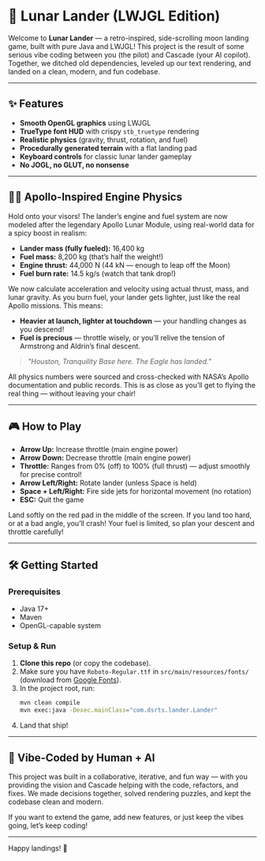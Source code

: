 # 🚀 Lunar Lander (LWJGL Edition)

Welcome to **Lunar Lander** — a retro-inspired, side-scrolling moon landing game, built with pure Java and LWJGL! This project is the result of some serious vibe coding between you (the pilot) and Cascade (your AI copilot). Together, we ditched old dependencies, leveled up our text rendering, and landed on a clean, modern, and fun codebase.

---

## ✨ Features
- **Smooth OpenGL graphics** using LWJGL
- **TrueType font HUD** with crispy `stb_truetype` rendering
- **Realistic physics** (gravity, thrust, rotation, and fuel)
- **Procedurally generated terrain** with a flat landing pad
- **Keyboard controls** for classic lunar lander gameplay
- **No JOGL, no GLUT, no nonsense**

---

## 🧑‍🚀 Apollo-Inspired Engine Physics

Hold onto your visors! The lander’s engine and fuel system are now modeled after the legendary Apollo Lunar Module, using real-world data for a spicy boost in realism:

- **Lander mass (fully fueled):** 16,400 kg
- **Fuel mass:** 8,200 kg (that’s half the weight!)
- **Engine thrust:** 44,000 N (44 kN — enough to leap off the Moon)
- **Fuel burn rate:** 14.5 kg/s (watch that tank drop!)

We now calculate acceleration and velocity using actual thrust, mass, and lunar gravity. As you burn fuel, your lander gets lighter, just like the real Apollo missions. This means:
- **Heavier at launch, lighter at touchdown** — your handling changes as you descend!
- **Fuel is precious** — throttle wisely, or you’ll relive the tension of Armstrong and Aldrin’s final descent.

> _"Houston, Tranquility Base here. The Eagle has landed."_

All physics numbers were sourced and cross-checked with NASA’s Apollo documentation and public records. This is as close as you’ll get to flying the real thing — without leaving your chair!

---

## 🎮 How to Play
- **Arrow Up:** Increase throttle (main engine power)
- **Arrow Down:** Decrease throttle (main engine power)
- **Throttle:** Ranges from 0% (off) to 100% (full thrust) — adjust smoothly for precise control!
- **Arrow Left/Right:** Rotate lander (unless Space is held)
- **Space + Left/Right:** Fire side jets for horizontal movement (no rotation)
- **ESC:** Quit the game

Land softly on the red pad in the middle of the screen. If you land too hard, or at a bad angle, you’ll crash! Your fuel is limited, so plan your descent and throttle carefully!

---

## 🛠️ Getting Started

### Prerequisites
- Java 17+
- Maven
- OpenGL-capable system

### Setup & Run
1. **Clone this repo** (or copy the codebase).
2. Make sure you have `Roboto-Regular.ttf` in `src/main/resources/fonts/` (download from [Google Fonts](https://fonts.google.com/specimen/Roboto)).
3. In the project root, run:
    ```sh
    mvn clean compile
    mvn exec:java -Dexec.mainClass="com.dsrts.lander.Lander"
    ```
4. Land that ship!

---

## 🤝 Vibe-Coded by Human + AI
This project was built in a collaborative, iterative, and fun way — with you providing the vision and Cascade helping with the code, refactors, and fixes. We made decisions together, solved rendering puzzles, and kept the codebase clean and modern.

If you want to extend the game, add new features, or just keep the vibes going, let’s keep coding!

---

Happy landings! 🌙
